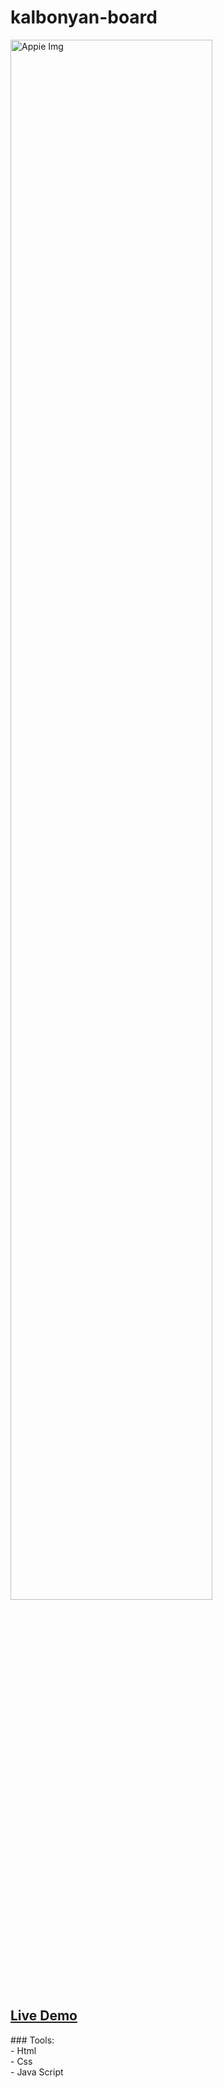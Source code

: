 # kalbonyan-board
<img src="https://user-images.githubusercontent.com/102685868/228054187-21c17e75-2298-4110-a4c2-0220818c574d.png" alt="Appie Img" width=80% >
<h2><a href="https://islam-board.netlify.app/">Live Demo</a></h2>
### Tools:<br>
- Html<br>
- Css<br>
- Java Script
